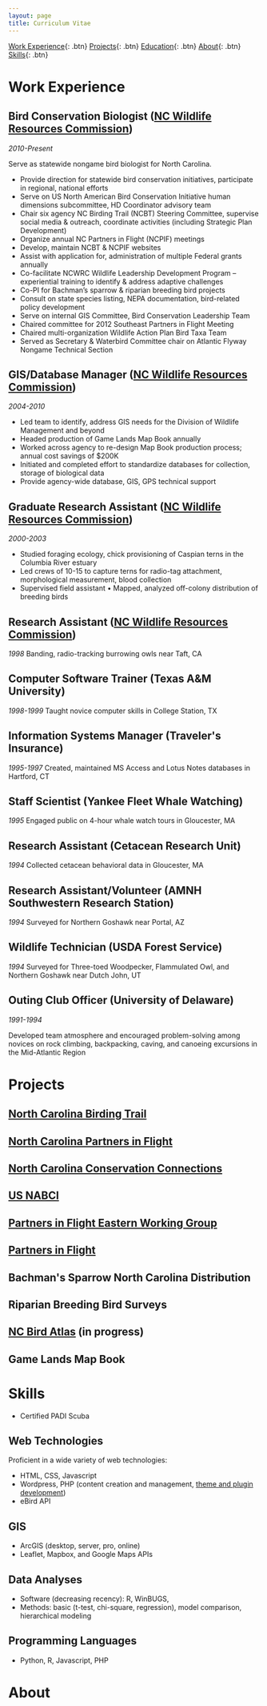 ```yaml
---
layout: page
title: Curriculum Vitae
---
```


[Work Experience](#work-experience){: .btn}
[Projects](#projects){: .btn}
[Education](#education){: .btn}
[About](#about){: .btn}
[Skills](#skills){: .btn}

# Work Experience
## Bird Conservation Biologist ([NC Wildlife Resources Commission](https://ncwildlife.org))
*2010-Present*

Serve as statewide nongame bird biologist for North Carolina.
- Provide direction for statewide bird conservation initiatives, participate in regional, national efforts
- Serve on US North American Bird Conservation Initiative human dimensions subcommittee, HD Coordinator advisory team
- Chair six agency NC Birding Trail (NCBT) Steering Committee, supervise social media & outreach, coordinate activities (including Strategic Plan Development)
- Organize annual NC Partners in Flight (NCPIF) meetings
- Develop, maintain NCBT & NCPIF websites
- Assist with application for, administration of multiple Federal grants annually
- Co-facilitate NCWRC Wildlife Leadership Development Program – experiential training to identify & address adaptive challenges
- Co-PI for Bachman’s sparrow & riparian breeding bird projects
- Consult on state species listing, NEPA documentation, bird-related policy development
- Serve on internal GIS Committee, Bird Conservation Leadership Team
- Chaired committee for 2012 Southeast Partners in Flight Meeting
- Chaired multi-organization Wildlife Action Plan Bird Taxa Team
- Served as Secretary & Waterbird Committee chair on Atlantic Flyway Nongame Technical Section

## GIS/Database Manager ([NC Wildlife Resources Commission](https://ncwildlife.org))
*2004-2010*
 - Led team to identify, address GIS needs for the Division of Wildlife Management and beyond
 - Headed production of Game Lands Map Book annually
 - Worked across agency to re-design Map Book production process; annual cost savings of $200K
 - Initiated and completed effort to standardize databases for collection, storage of biological data
 - Provide agency-wide database, GIS, GPS technical support

## Graduate Research Assistant ([NC Wildlife Resources Commission](https://ncwildlife.org))
*2000-2003*
- Studied foraging ecology, chick provisioning of Caspian terns in the Columbia River estuary
- Led crews of 10-15 to capture terns for radio-tag attachment, morphological measurement, blood collection
- Supervised field assistant • Mapped, analyzed off-colony distribution of breeding birds

## Research Assistant ([NC Wildlife Resources Commission](https://ncwildlife.org))
*1998*
Banding, radio-tracking burrowing owls near Taft, CA

## Computer Software Trainer (Texas A&M University)
*1998-1999*
Taught novice computer skills in College Station, TX

## Information Systems Manager (Traveler's Insurance)
*1995-1997*
Created, maintained MS Access and Lotus Notes databases in Hartford, CT

## Staff Scientist (Yankee Fleet Whale Watching)
*1995*
Engaged public on 4-hour whale watch tours in Gloucester, MA

## Research Assistant (Cetacean Research Unit)
*1994*
Collected cetacean behavioral data in Gloucester, MA

## Research Assistant/Volunteer (AMNH Southwestern Research Station)
*1994*
Surveyed for Northern Goshawk near Portal, AZ

## Wildlife Technician (USDA Forest Service)
*1994*
Surveyed for Three-toed Woodpecker, Flammulated Owl, and Northern Goshawk near Dutch John, UT

## Outing Club Officer (University of Delaware)
*1991-1994*

Developed team atmosphere and encouraged problem-solving among novices on rock climbing, backpacking, caving, and canoeing excursions in the Mid-Atlantic Region


# Projects
## [North Carolina Birding Trail](http://ncbirdingtrail.org)

## [North Carolina Partners in Flight](http://ncpif.org)

## [North Carolina Conservation Connections](http://wiki.ncpif.org)

## [US NABCI](https://nabci-us.org)

## [Partners in Flight Eastern Working Group](https://partnersinflight.org/eastern)

## [Partners in Flight](https://partnersinflight.org)

## Bachman's Sparrow North Carolina Distribution

## Riparian Breeding Bird Surveys

## [NC Bird Atlas](https://ncbirdatlas.org) (in progress)

## Game Lands Map Book

# Skills
- Certified PADI Scuba

## Web Technologies
Proficient in a wide variety of web technologies:
- HTML, CSS, Javascript
- Wordpress, PHP (content creation and management, [theme and plugin development](#north-carolina-birding-trail))
- eBird API

## GIS
- ArcGIS (desktop, server, pro, online)
- Leaflet, Mapbox, and Google Maps APIs

## Data Analyses
- Software (decreasing recency): R, WinBUGS,
- Methods: basic (t-test, chi-square, regression), model comparison, hierarchical modeling

## Programming Languages
- Python, R, Javascript, PHP

# About

